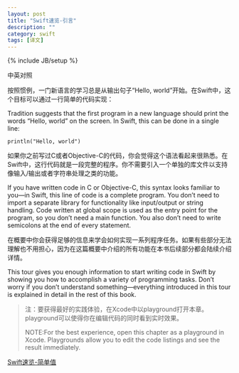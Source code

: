 ```yaml
---
layout: post
title: "Swift速览-引言"
description: ""
category: swift
tags: [译文]
---
```

{% include JB/setup %}

<div class="show-en">中英对照</div>


按照惯例，一门新语言的学习总是从输出句子“Hello, world”开始。在Swift中，这个目标可以通过一行简单的代码实现：

<p class="en">
Tradition suggests that the first program in a new language should print the words “Hello, world” on the screen. In Swift, this can be done in a single line:
</p>

	println("Hello, world")



如果你之前写过C或者Objective-C的代码，你会觉得这个语法看起来很熟悉。在Swift中，这行代码就是一段完整的程序。你不需要引入一个单独的库文件以支持像输入/输出或者字符串处理之类的功能。

<p class="en">
If you have written code in C or Objective-C, this syntax looks familiar to you—in Swift, this line of code is a complete program. You don’t need to import a separate library for functionality like input/output or string handling. Code written at global scope is used as the entry point for the program, so you don’t need a main function. You also don’t need to write semicolons at the end of every statement.
</p>

在概要中你会获得足够的信息来学会如何实现一系列程序任务。如果有些部分无法理解也不用担心，因为在这篇概要中介绍的所有功能在本书后续部分都会陆续介绍详情。

<p class="en">
This tour gives you enough information to start writing code in Swift by showing you how to accomplish a variety of programming tasks. Don’t worry if you don’t understand something—everything introduced in this tour is explained in detail in the rest of this book.
</p>

>注：要获得最好的实践体验，在Xcode中以playground打开本章。 playground可以使得你在编辑代码的同时看到实时效果。<p class="en">NOTE:For the best experience, open this chapter as a playground in Xcode. Playgrounds allow you to edit the code listings and see the result immediately.</p>

[Swift速览-简单值]()
 
